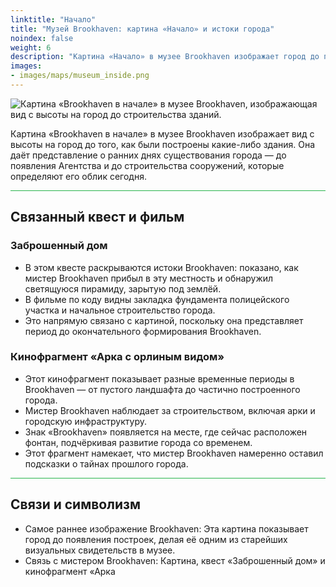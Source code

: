 ```yaml
---
linktitle: "Начало"
title: "Музей Brookhaven: картина «Начало» и истоки города"
noindex: false
weight: 6
description: "Картина «Начало» в музее Brookhaven изображает город до появления зданий, раскрывая его раннюю историю, скрытые подсказки и связь с мистером Brookhaven."
images: 
- images/maps/museum_inside.png
---
```


![Картина «Brookhaven в начале» в музее Brookhaven, изображающая вид с высоты на город до строительства зданий.](/images/bh/museum_brookhaven_beginnings.webp?height=200px)

Картина «Brookhaven в начале» в музее Brookhaven изображает вид с высоты на город до того, как были построены какие-либо здания. Она даёт представление о ранних днях существования города — до появления Агентства и до строительства сооружений, которые определяют его облик сегодня.

<hr style="background-color: #28b44c" size=8>

## Связанный квест и фильм

### Заброшенный дом
- В этом квесте раскрываются истоки Brookhaven: показано, как мистер Brookhaven прибыл в эту местность и обнаружил светящуюся пирамиду, зарытую под землёй.
- В фильме по коду видны закладка фундамента полицейского участка и начальное строительство города.
- Это напрямую связано с картиной, поскольку она представляет период до окончательного формирования Brookhaven.

### Кинофрагмент «Арка с орлиным видом»
- Этот кинофрагмент показывает разные временные периоды в Brookhaven — от пустого ландшафта до частично построенного города.
- Мистер Brookhaven наблюдает за строительством, включая арки и городскую инфраструктуру.
- Знак «Brookhaven» появляется на месте, где сейчас расположен фонтан, подчёркивая развитие города со временем.
- Этот фрагмент намекает, что мистер Brookhaven намеренно оставил подсказки о тайнах прошлого города.

<hr style="background-color: #28b44c" size=8>

## Связи и символизм
- Самое раннее изображение Brookhaven: Эта картина показывает город до появления построек, делая её одним из старейших визуальных свидетельств в музее.
- Связь с мистером Brookhaven: Картина, квест «Заброшенный дом» и кинофрагмент «Арка
